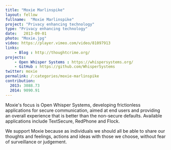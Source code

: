 ```yaml
---
title: "Moxie Marlinspike"
layout: fellow
fullname:  "Moxie Marlinspike"
project: "Privacy enhancing technology"
type: "Privacy enhancing technology"
date:   2013-09-01
photo: "Moxie.jpg"
video: https://player.vimeo.com/video/81097913
links:
    - Blog : http://thoughtcrime.org/
projects:
    - Open Whisper Systems : https://whispersystems.org/
    - GitHub : https://github.com/WhisperSystems
twitter: moxie
permalink: /:categories/moxie-marlinspike
contribution:
  2013: 3088.73
  2014: 9090.91
---
```

Moxie's focus is Open Whisper Systems, developing frictionless applications for secure communication, aimed at end users and providing an overall experience that is better than the non-secure defaults. Available applications include TextSecure, RedPhone and Flock.

We support Moxie because as individuals we should all be able to share our thoughts and feelings, actions and ideas with those we choose, without fear of surveillance or judgement.
